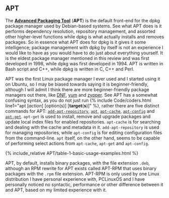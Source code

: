 ## APT
The [**Advanced Packaging Tool**](https://wiki.debian.org/Apt) (**APT**) is the default front-end for the dpkg package manager used by Debian-based systems. See what APT does is it performs dependency resolution, repository management, and assorted other higher-level functions while dpkg is what actually installs and removes packages. So in essence what APT does for dpkg is it gives it some intelligence; package management with dpkg by itself is not an experience I would like to have as you would have to do just about everything yourself. It is the eldest package manager mentioned in this review and was first developed in 1998, while dpkg was first developed in 1994. APT is written in Bash script and C++, while dpkg is written in C, C++ and Perl.

APT was the first Linux package manager I ever used and I started using it on Ubuntu, so I may be biased towards saying it is beginner-friendly, although I will admit I think there are more beginner-friendly package managers out there, like [DNF](#dnf), [yum](#yum) and [zypper](#zypp). See APT has a somewhat confusing syntax, as you do not just run {% include Code/coders.html line1="apt [<i>action</i>] [option(s)] [<b>target</b>(<b>s</b>)]" %}, rather there are five distinct commands for APT: [`add-apt-repository`](/man/add-apt-repository.1.html), [`apt`](/man/apt.8.html), [`apt-cache`](/man/apt-cache.8.html), [`apt-config`](/man/apt-config.8.html) and [`apt-get`](/man/apt-get.8.html). `apt-get` is used to install, remove and upgrade packages and update local index files for enabled repositories. `apt-cache` is for searching and dealing with the cache and metadata in it. `add-apt-repository` is used for managing repositories, while `apt-config` is for editing configuration files from the command-line. `apt` itself, on the other hand, seems to be capable of performing select actions from `apt-cache`, `apt-get` and `apt-config`.

{% include_relative APT/table-1-basic-usage-examples.html %}

APT, by default, installs binary packages, with the file extension `.deb`, although an RPM rewrite for APT exists called APT-RPM that uses binary packages with the `.rpm` file extension. APT-RPM is only used by one Linux distribution I have personal experience with, PCLinuxOS and I have personally noticed no syntactic, performance or other difference between it and APT, based on my limited experience with it.
